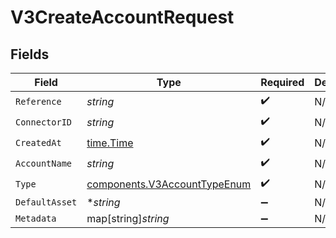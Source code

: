 # V3CreateAccountRequest


## Fields

| Field                                                                        | Type                                                                         | Required                                                                     | Description                                                                  |
| ---------------------------------------------------------------------------- | ---------------------------------------------------------------------------- | ---------------------------------------------------------------------------- | ---------------------------------------------------------------------------- |
| `Reference`                                                                  | *string*                                                                     | :heavy_check_mark:                                                           | N/A                                                                          |
| `ConnectorID`                                                                | *string*                                                                     | :heavy_check_mark:                                                           | N/A                                                                          |
| `CreatedAt`                                                                  | [time.Time](https://pkg.go.dev/time#Time)                                    | :heavy_check_mark:                                                           | N/A                                                                          |
| `AccountName`                                                                | *string*                                                                     | :heavy_check_mark:                                                           | N/A                                                                          |
| `Type`                                                                       | [components.V3AccountTypeEnum](../../models/components/v3accounttypeenum.md) | :heavy_check_mark:                                                           | N/A                                                                          |
| `DefaultAsset`                                                               | **string*                                                                    | :heavy_minus_sign:                                                           | N/A                                                                          |
| `Metadata`                                                                   | map[string]*string*                                                          | :heavy_minus_sign:                                                           | N/A                                                                          |